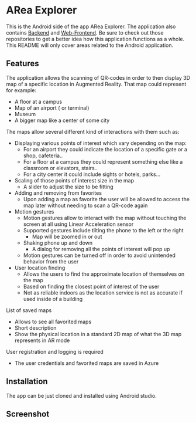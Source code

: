 # ARea Explorer

This is the Android side of the app ARea Explorer. The application also
contains [Backend](https://github.com/Lauri92/arvr-backend)
and [Web-Frontend](https://github.com/arnaud18o5/AReaExplorerWebApp). Be sure to check out those
repositories to get a better idea how this application functions as a whole. This README will only
cover areas related to the Android application.

## Features

The application allows the scanning of QR-codes in order to then display 3D map of a specific
location in Augmented Reality. That map could represent for example:

* A floor at a campus
* Map of an airport ( or terminal)
* Museum
* A bigger map like a center of some city

The maps allow several different kind of interactions with them such as:

* Displaying various points of interest which vary depending on the map:
    * For an airport they could indicate the location of a specific gate or a shop, cafeteria..
    * For a floor at a campus they could represent something else like a classroom or elevators,
      stairs..
    * For a city center it could include sights or hotels, parks...
* Scaling of those points of interest size in the map
    * A slider to adjust the size to be fitting
* Adding and removing from favorites
    * Upon adding a map as favorite the user will be allowed to access the map later without needing
      to scan a QR-code again
* Motion gestures
    * Motion gestures allow to interact with the map without touching the screen at all using Linear
      Acceleration sensor
    * Supported gestures include tilting the phone to the left or the right
        * Map will be zoomed in or out
    * Shaking phone up and down
        * A dialog for removing all the points of interest will pop up
    * Motion gestures can be turned off in order to avoid unintended behavior from the user
* User location finding
    * Allows the users to find the approximate location of themselves on the map
    * Based on finding the closest point of interest of the user
    * Not as reliable indoors as the location service is not as accurate if used inside of a
      building

List of saved maps

* Allows to see all favorited maps
* Short description
* Show the physical location in a standard 2D map of what the 3D map represents in AR mode

User registration and logging is required

* The user credentials and favorited maps are saved in Azure

## Installation

The app can be just cloned and installed using Android studio.

## Screenshot